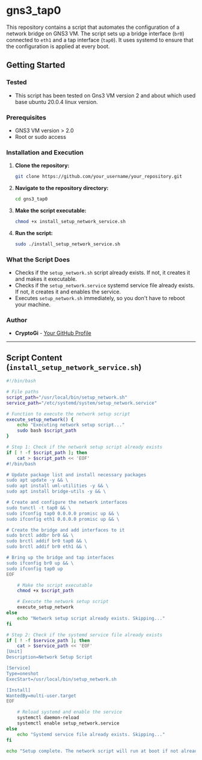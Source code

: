 # gns3_tap0


This repository contains a script that automates the configuration of a network bridge on GNS3 VM. The script sets up a bridge interface (`br0`) connected to `eth1` and a tap interface (`tap0`). It uses systemd to ensure that the configuration is applied at every boot.

## Getting Started


### Tested 
- This script has been tested on Gns3 VM version 2 and about which used base ubuntu 20.0.4 linux version.
  
### Prerequisites

- GNS3 VM version > 2.0 
- Root or sudo access

### Installation and Execution

1. **Clone the repository:**
    ```bash
    git clone https://github.com/your_username/your_repository.git
    ```

2. **Navigate to the repository directory:**
    ```bash
    cd gns3_tap0
    ```

3. **Make the script executable:**
    ```bash
    chmod +x install_setup_network_service.sh
    ```

4. **Run the script:**
    ```bash
    sudo ./install_setup_network_service.sh
    ```

### What the Script Does

- Checks if the `setup_network.sh` script already exists. If not, it creates it and makes it executable.
- Checks if the `setup_network.service` systemd service file already exists. If not, it creates it and enables the service.
- Executes `setup_network.sh` immediately, so you don't have to reboot your machine.

### Author

- **CryptoGi** - [Your GitHub Profile](https://github.com/your_username)

---

## Script Content (`install_setup_network_service.sh`)

```bash
#!/bin/bash

# File paths
script_path="/usr/local/bin/setup_network.sh"
service_path="/etc/systemd/system/setup_network.service"

# Function to execute the network setup script
execute_setup_network() {
    echo "Executing network setup script..."
    sudo bash $script_path
}

# Step 1: Check if the network setup script already exists
if [ ! -f $script_path ]; then
    cat > $script_path << 'EOF'
#!/bin/bash

# Update package list and install necessary packages
sudo apt update -y && \
sudo apt install uml-utilities -y && \
sudo apt install bridge-utils -y && \

# Create and configure the network interfaces
sudo tunctl -t tap0 && \
sudo ifconfig tap0 0.0.0.0 promisc up && \
sudo ifconfig eth1 0.0.0.0 promisc up && \

# Create the bridge and add interfaces to it
sudo brctl addbr br0 && \
sudo brctl addif br0 tap0 && \
sudo brctl addif br0 eth1 && \

# Bring up the bridge and tap interfaces
sudo ifconfig br0 up && \
sudo ifconfig tap0 up
EOF

    # Make the script executable
    chmod +x $script_path

    # Execute the network setup script
    execute_setup_network
else
    echo "Network setup script already exists. Skipping..."
fi

# Step 2: Check if the systemd service file already exists
if [ ! -f $service_path ]; then
    cat > $service_path << 'EOF'
[Unit]
Description=Network Setup Script

[Service]
Type=oneshot
ExecStart=/usr/local/bin/setup_network.sh

[Install]
WantedBy=multi-user.target
EOF

    # Reload systemd and enable the service
    systemctl daemon-reload
    systemctl enable setup_network.service
else
    echo "Systemd service file already exists. Skipping..."
fi

echo "Setup complete. The network script will run at boot if not already configured."
